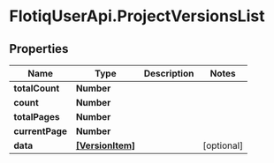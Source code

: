 # FlotiqUserApi.ProjectVersionsList

## Properties

Name | Type | Description | Notes
------------ | ------------- | ------------- | -------------
**totalCount** | **Number** |  | 
**count** | **Number** |  | 
**totalPages** | **Number** |  | 
**currentPage** | **Number** |  | 
**data** | [**[VersionItem]**](VersionItem.md) |  | [optional] 


